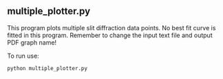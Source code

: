 ## multiple_plotter.py

This program plots multiple slit diffraction data points.
No best fit curve is fitted in this program.
Remember to change the input text file and output PDF graph name!

To run use:

```
python multiple_plotter.py
```


